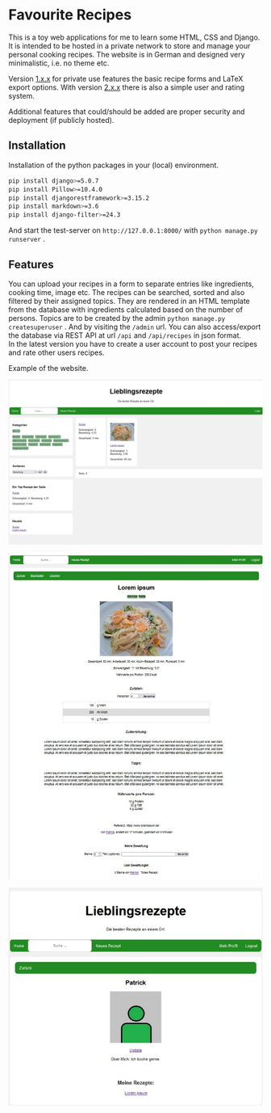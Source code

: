 # Favourite Recipes

This is a toy web applications for me to learn some HTML, CSS and Django.
It is intended to be hosted in a private network to store and manage your personal cooking recipes.
The website is in German and designed very minimalistic, i.e. no theme etc.

Version [1.x.x](https://github.com/PatReis/fav_reps/releases/tag/v1.0.2) for private use features the basic recipe forms and LaTeX export options. With version [2.x.x](https://github.com/PatReis/fav_reps/releases/tag/v2.0.0) there is also a simple user and rating system.

Additional features that could/should be added are proper security and deployment (if publicly hosted).

## Installation

Installation of the python packages in your (local) environment.

```bash
pip install django>=5.0.7
pip install Pillow>=10.4.0
pip install djangorestframework>=3.15.2
pip install markdown>=3.6 
pip install django-filter>=24.3
```

And start the test-server on `http://127.0.0.1:8000/` with ``python manage.py runserver`` .


## Features

You can upload your recipes in a form to separate entries like ingredients, cooking time, image etc.
The recipes can be searched, sorted and also filtered by their assigned topics. They are rendered in an HTML template from the database with ingredients calculated based on the number of persons.
Topics are to be created by the admin ``python manage.py createsuperuser`` . And by visiting the `/admin` url.
You can also access/export the database via REST API at url `/api` and `/api/recipes` in json format.  
In the latest version you have to create a user account to post your recipes and rate other users recipes.

Example of the website.

<p align="center">
  <img src="https://github.com/PatReis/fav_reps/blob/main/static/images/example_6.jpg" />
</p>
<p align="center">
  <img src="https://github.com/PatReis/fav_reps/blob/main/static/images/example_4.jpg" />
</p>
<p align="center">
  <img src="https://github.com/PatReis/fav_reps/blob/main/static/images/example_5.jpg" />
</p>
